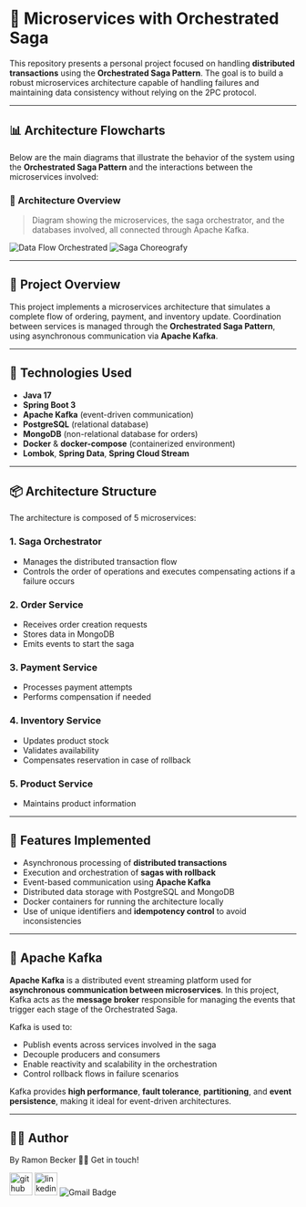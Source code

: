 # 📘 Microservices with Orchestrated Saga

This repository presents a personal project focused on handling **distributed transactions** using the **Orchestrated Saga Pattern**. The goal is to build a robust microservices architecture capable of handling failures and maintaining data consistency without relying on the 2PC protocol.

---

## 📊 Architecture Flowcharts

Below are the main diagrams that illustrate the behavior of the system using the **Orchestrated Saga Pattern** and the interactions between the microservices involved:

### 🧭 Architecture Overview

> Diagram showing the microservices, the saga orchestrator, and the databases involved, all connected through Apache Kafka.

![Data Flow Orchestrated](https://github.com/user-attachments/assets/d1bbaecf-60b7-417e-b92f-8d2feb7c556c)
![Saga Choreografy](https://github.com/user-attachments/assets/d5f3fd8a-2fdb-415b-a436-327d459c35c2)


---

## 🧱 Project Overview

This project implements a microservices architecture that simulates a complete flow of ordering, payment, and inventory update. Coordination between services is managed through the **Orchestrated Saga Pattern**, using asynchronous communication via **Apache Kafka**.

---

## 🔧 Technologies Used

- **Java 17**
- **Spring Boot 3**
- **Apache Kafka** (event-driven communication)
- **PostgreSQL** (relational database)
- **MongoDB** (non-relational database for orders)
- **Docker** & **docker-compose** (containerized environment)
- **Lombok**, **Spring Data**, **Spring Cloud Stream**

---

## 📦 Architecture Structure

The architecture is composed of 5 microservices:

### 1. **Saga Orchestrator**
- Manages the distributed transaction flow
- Controls the order of operations and executes compensating actions if a failure occurs

### 2. **Order Service**
- Receives order creation requests
- Stores data in MongoDB
- Emits events to start the saga

### 3. **Payment Service**
- Processes payment attempts
- Performs compensation if needed

### 4. **Inventory Service**
- Updates product stock
- Validates availability
- Compensates reservation in case of rollback

### 5. **Product Service**
- Maintains product information

---

## 🔄 Features Implemented

- Asynchronous processing of **distributed transactions**
- Execution and orchestration of **sagas with rollback**
- Event-based communication using **Apache Kafka**
- Distributed data storage with PostgreSQL and MongoDB
- Docker containers for running the architecture locally
- Use of unique identifiers and **idempotency control** to avoid inconsistencies

---

## 📣 Apache Kafka

**Apache Kafka** is a distributed event streaming platform used for **asynchronous communication between microservices**. In this project, Kafka acts as the **message broker** responsible for managing the events that trigger each stage of the Orchestrated Saga.

Kafka is used to:

- Publish events across services involved in the saga
- Decouple producers and consumers
- Enable reactivity and scalability in the orchestration
- Control rollback flows in failure scenarios

Kafka provides **high performance**, **fault tolerance**, **partitioning**, and **event persistence**, making it ideal for event-driven architectures.

---
## :technologist:	 Author

By Ramon Becker 👋🏽 Get in touch!



[<img src='https://cdn.jsdelivr.net/npm/simple-icons@3.0.1/icons/github.svg' alt='github' height='40'>](https://github.com/RamonBecker)  [<img src='https://cdn.jsdelivr.net/npm/simple-icons@3.0.1/icons/linkedin.svg' alt='linkedin' height='40'>](https://www.linkedin.com/in/ramon-becker-da-silva-96b81b141//)
![Gmail Badge](https://img.shields.io/badge/-ramonbecker68@gmail.com-c14438?style=flat-square&logo=Gmail&logoColor=white&link=mailto:ramonbecker68@gmail.com)
